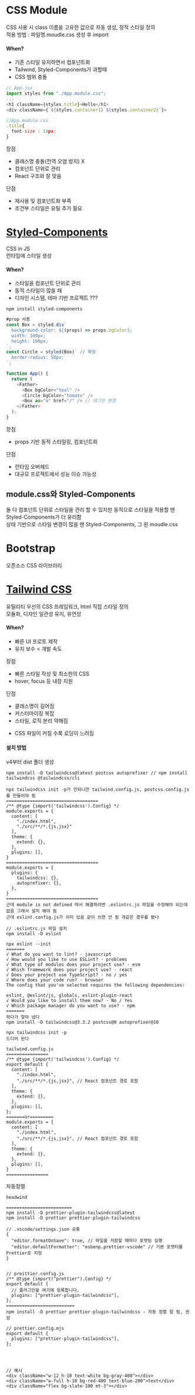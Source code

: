 <h1>CSS Module</h1>
CSS 사용 시 class 이름을 고유한 값으로 자동 생성, 정적 스타일 정의<br>
적용 방법 : 파일명.moudle.css 생성 후 import

<h4>When?</h4>

- 기존 스타일 유지하면서 컴포넌트화
- Tailwind, Styled-Components가 과할때
- CSS 범위 충돌

```js
// App.jsx
import styles from "./App.module.css";
...
<h1 className={styles.title}>Hello</h1>
<div className={`${styles.container1} ${styles.container2}`}>

//App.module.css
.title{
  font-size : 18px;
}

```

장점
- 클래스명 충돌(전역 오염 방지) X
- 컴포넌트 단위로 관리
- React 구조와 잘 맞음

단점
- 재사용 및 컴포넌트화 부족
- 조건부 스타일은 유틸 추가 필요


<h1><a href="https://styled-components.com/">Styled-Components</a></h1>
CSS in JS<br>
런타임에 스타일 생성<br>

<h4>When?</h4>

- 스타일을 컴포넌트 단위로 관리
- 동적 스타일이 많을 때
- 디자인 시스템, 테마 기반 프로젝트 ???

```
npm install styled-components
```
```js
#prop 사용
const Box = styled.div`
  background-color: ${(props) => props.bgColor};
  width: 100px;
  height: 100px;
`;
const Circle = styled(Box)` // 확장
  border-radius: 50px;
`;

function App() {
  return (
    <Father>
      <Box bgColor="teal" />
      <Circle bgColor="tomato" />
      <Box as="a" href="/" /> // 태그만 변경
    </Father>
  );
}
```
장점
- props 기반 동적 스타일링, 컴포넌트화

단점
- 런타임 오버헤드
- 대규모 프로젝트에서 성능 이슈 가능성

<h2>module.css와 Styled-Components</h2>
둘 다 컴포넌트 단위로 스타일을 관리 할 수 있지만 동적으로 스타일을 적용할 땐 Styled-Components가 더 유리함<br>
상태 기반으로 스타일 변경이 많을 땐 Styled-Components, 그 왼 moudle.css

<h1><a>Bootstrap</a></h1>
오픈소스 CSS 라이브러리

<h1><a href="https://tailwindcss.com/">Tailwind CSS</a></h1>
유틸리티 우선의 CSS 프레임워크, html 직접 스타일 정의<br>
모듈화, 디자인 일관성 유지, 유연성<br>

<h4>When?</h4>

- 빠른 UI 프로토 제작
- 유지 보수 < 개발 속도

장점
- 빠른 스타일 작성 및 최소한의 CSS
- hover, focus 등 내장 지원

단점
- 클래스명이 길어짐
- 커스터마이징 복잡
- 스타일, 로직 분리 약해짐

<ul>
    <li>CSS 파일이 커질 수록 로딩이 느려짐</li>
</ul>

<h4>설치 방법</h4>
v4부터 dist 폴더 생성

```
npm install -D tailwindcss@latest postcss autoprefixer // npm install tailwindcss @tailwindcss/cli

npx tailwindcss init -p가 안되니깐 tailwind.config.js, postcss.config.js를 만들어야 됨
===================================
/** @type {import('tailwindcss').Config} */
module.exports = {
  content: [
    "./index.html",
    "./src/**/*.{js,jsx}"
  ],
  theme: {
    extend: {},
  },
  plugins: [],
}
===================================
module.exports = {
  plugins: {
    tailwindcss: {},
    autoprefixer: {},
  },
}
===================================
근데 module is not defined 떠서 해결하려면 .eslintrc.js 파일을 수정해야 되는데 없음 그래서 설치 해야 됨
근데 eslint.config.js가 이미 있음 같이 쓰면 안 됨 개같은 경우를 봤나

// .eslintrc.js 파일 설치
npm install -D eslint

npx eslint --init
=======
√ What do you want to lint? · javascript
√ How would you like to use ESLint? · problems
√ What type of modules does your project use? · esm
√ Which framework does your project use? · react
√ Does your project use TypeScript? · no / yes
√ Where does your code run? · browser
The config that you've selected requires the following dependencies:

eslint, @eslint/js, globals, eslint-plugin-react
√ Would you like to install them now? · No / Yes
√ Which package manager do you want to use? · npm
=======
하다가 찾아 냈다
npm install -D tailwindcss@3.3.2 postcss@8 autoprefixer@10

npx tailwindcss init -p
드디어 된다

tailwind.config.js
================
/** @type {import('tailwindcss').Config} */
export default {
  content: [
    "./index.html",
    "./src/**/*.{js,jsx}", // React 컴포넌트 경로 포함
  ],
  theme: {
    extend: {},
  },
  plugins: [],
};
=======or=========
module.exports = {
  content: [
    "./index.html",
    "./src/**/*.{js,jsx}", // React 컴포넌트 경로 포함
  ],
  theme: {
    extend: {},
  },
  plugins: [],
}
================

```
자동정렬

```
headwind

========================= 
npm install -D prettier-plugin-tailwindcss@latest
npm install -D prettier prettier-plugin-tailwindcss

// .vscode/settings.json 공통
{
  "editor.formatOnSave": true, // 파일을 저장할 때마다 포맷팅 실행
  "editor.defaultFormatter": "esbenp.prettier-vscode" // 기본 포맷터를 Prettier로 지정
}


// preittier.config.js
/** @type {import("prettier").Config} */
export default {
  // 플러그인을 여기에 등록합니다.
  plugins: ["prettier-plugin-tailwindcss"],
};
==========================
npm install -D prettier prettier-plugin-tailwindcss - 자동 정렬 잘 됨, 권장

// prettier.config.mjs
export default {
  plugins: ["prettier-plugin-tailwindcss"],
};




```
```
// 예시
<div className="w-12 h-10 text-white bg-gray-400"></div>
<div className="w-full h-10 bg-red-400 text-blue-200">text</div>
<div className="flex bg-slate-100 mt-3"></div>
```



